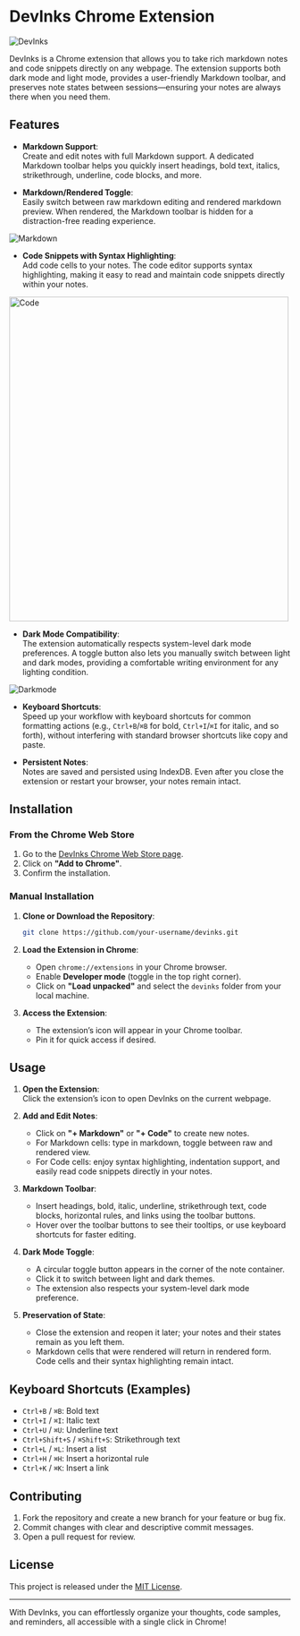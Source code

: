 # DevInks Chrome Extension

![DevInks](admin/pictures/logo-dark.png)


DevInks is a Chrome extension that allows you to take rich markdown notes and code snippets directly on any webpage. The extension supports both dark mode and light mode, provides a user-friendly Markdown toolbar, and preserves note states between sessions—ensuring your notes are always there when you need them.

## Features

- **Markdown Support**:  
  Create and edit notes with full Markdown support. A dedicated Markdown toolbar helps you quickly insert headings, bold text, italics, strikethrough, underline, code blocks, and more.

- **Markdown/Rendered Toggle**:  
Easily switch between raw markdown editing and rendered markdown preview. When rendered, the Markdown toolbar is hidden for a distraction-free reading experience.

![Markdown](admin/pictures/markdown.gif)

- **Code Snippets with Syntax Highlighting**:  
  Add code cells to your notes. The code editor supports syntax highlighting, making it easy to read and maintain code snippets directly within your notes.
<img src="admin/pictures/code.png" alt="Code" width="500" height="580">

- **Dark Mode Compatibility**:  
  The extension automatically respects system-level dark mode preferences. A toggle button also lets you manually switch between light and dark modes, providing a comfortable writing environment for any lighting condition.

![Darkmode](admin/pictures/darkmode.gif)

- **Keyboard Shortcuts**:  
  Speed up your workflow with keyboard shortcuts for common formatting actions (e.g., `Ctrl+B`/`⌘B` for bold, `Ctrl+I`/`⌘I` for italic, and so forth), without interfering with standard browser shortcuts like copy and paste.

- **Persistent Notes**:  
  Notes are saved and persisted using IndexDB. Even after you close the extension or restart your browser, your notes remain intact.

## Installation

### From the Chrome Web Store
1. Go to the [DevInks Chrome Web Store page](https://chrome.google.com/webstore).
2. Click on **"Add to Chrome"**.
3. Confirm the installation.

### Manual Installation
1. **Clone or Download the Repository**:
   ```bash
   git clone https://github.com/your-username/devinks.git
   ```
   
2. **Load the Extension in Chrome**:
   - Open `chrome://extensions` in your Chrome browser.
   - Enable **Developer mode** (toggle in the top right corner).
   - Click on **"Load unpacked"** and select the `devinks` folder from your local machine.

3. **Access the Extension**:
   - The extension’s icon will appear in your Chrome toolbar.
   - Pin it for quick access if desired.


## Usage

1. **Open the Extension**:  
   Click the extension’s icon to open DevInks on the current webpage.

2. **Add and Edit Notes**:
   - Click on **"+ Markdown"** or **"+ Code"** to create new notes.
   - For Markdown cells: type in markdown, toggle between raw and rendered view.
   - For Code cells: enjoy syntax highlighting, indentation support, and easily read code snippets directly in your notes.

3. **Markdown Toolbar**:
   - Insert headings, bold, italic, underline, strikethrough text, code blocks, horizontal rules, and links using the toolbar buttons.
   - Hover over the toolbar buttons to see their tooltips, or use keyboard shortcuts for faster editing.

4. **Dark Mode Toggle**:
   - A circular toggle button appears in the corner of the note container.
   - Click it to switch between light and dark themes.
   - The extension also respects your system-level dark mode preference.

5. **Preservation of State**:
   - Close the extension and reopen it later; your notes and their states remain as you left them.
   - Markdown cells that were rendered will return in rendered form. Code cells and their syntax highlighting remain intact.

## Keyboard Shortcuts (Examples)

- `Ctrl+B` / `⌘B`: Bold text  
- `Ctrl+I` / `⌘I`: Italic text  
- `Ctrl+U` / `⌘U`: Underline text  
- `Ctrl+Shift+S` / `⌘Shift+S`: Strikethrough text  
- `Ctrl+L` / `⌘L`: Insert a list  
- `Ctrl+H` / `⌘H`: Insert a horizontal rule  
- `Ctrl+K` / `⌘K`: Insert a link

## Contributing

1. Fork the repository and create a new branch for your feature or bug fix.
2. Commit changes with clear and descriptive commit messages.
3. Open a pull request for review.

## License

This project is released under the [MIT License](LICENSE).

---

With DevInks, you can effortlessly organize your thoughts, code samples, and reminders, all accessible with a single click in Chrome!
